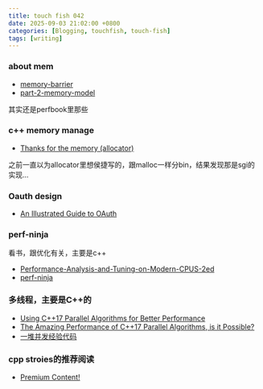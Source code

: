 ```yaml
---
title: touch fish 042
date: 2025-09-03 21:02:00 +0800
categories: [Blogging, touchfish, touch-fish]
tags: [writing]
---
```


### about mem

+ [memory-barrier](https://www.alibabacloud.com/blog/memory-model-and-synchronization-primitive---part-1-memory-barrier_597460)
+ [part-2-memory-model](https://www.alibabacloud.com/blog/memory-model-and-synchronization-primitive---part-2-memory-model_597461)

其实还是perfbook里那些

### c++ memory manage

+ [Thanks for the memory (allocator)](https://blog.feabhas.com/2019/03/thanks-for-the-memory-allocator/)

之前一直以为allocator里想侯捷写的，跟malloc一样分bin，结果发现那是sgi的实现...

### Oauth design

+ [An Illustrated Guide to OAuth](https://www.ducktyped.org/p/an-illustrated-guide-to-oauth)

### perf-ninja

看书，跟优化有关，主要是c++

+ [Performance-Analysis-and-Tuning-on-Modern-CPUS-2ed](https://github.com/xiaoweiChen/Performance-Analysis-and-Tuning-on-Modern-CPUS-2ed)
+ [perf-ninja](https://github.com/dendibakh/perf-ninja)

### 多线程，主要是C++的

+ [Using C++17 Parallel Algorithms for Better Performance](https://devblogs.microsoft.com/cppblog/using-c17-parallel-algorithms-for-better-performance/)
+ [The Amazing Performance of C++17 Parallel Algorithms, is it Possible?](https://www.cppstories.com/2018/11/parallel-alg-perf/)
+ [一堆并发经验代码](https://github.com/linkxzhou/mylib/tree/master/c++/concurrency_server)

### cpp stroies的推荐阅读

+ [Premium Content!](https://www.cppstories.com/p/extra-patreon-content/)
